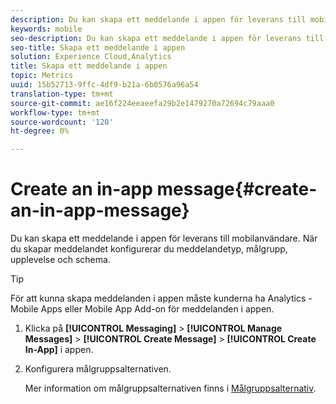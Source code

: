 ```yaml
---
description: Du kan skapa ett meddelande i appen för leverans till mobilanvändare. När du skapar meddelandet konfigurerar du meddelandetyp, målgrupp, upplevelse och schema.
keywords: mobile
seo-description: Du kan skapa ett meddelande i appen för leverans till mobilanvändare. När du skapar meddelandet konfigurerar du meddelandetyp, målgrupp, upplevelse och schema.
seo-title: Skapa ett meddelande i appen
solution: Experience Cloud,Analytics
title: Skapa ett meddelande i appen
topic: Metrics
uuid: 15b52713-9ffc-4df9-b21a-6b0576a96a54
translation-type: tm+mt
source-git-commit: ae16f224eeaeefa29b2e1479270a72694c79aaa0
workflow-type: tm+mt
source-wordcount: '120'
ht-degree: 0%

---
```



# Create an in-app message{#create-an-in-app-message}

Du kan skapa ett meddelande i appen för leverans till mobilanvändare. När du skapar meddelandet konfigurerar du meddelandetyp, målgrupp, upplevelse och schema.

>[!TIP]
>
>För att kunna skapa meddelanden i appen måste kunderna ha Analytics - Mobile Apps eller Mobile App Add-on för meddelanden i appen.

1. Klicka på **[!UICONTROL Messaging]** > **[!UICONTROL Manage Messages]** > **[!UICONTROL Create Message]** > **[!UICONTROL Create In-App]** i appen.
1. Konfigurera målgruppsalternativen.

   Mer information om målgruppsalternativen finns i [Målgruppsalternativ](/help/using/in-app-messaging/t-in-app-message/c-audience-in-app-message.md).
